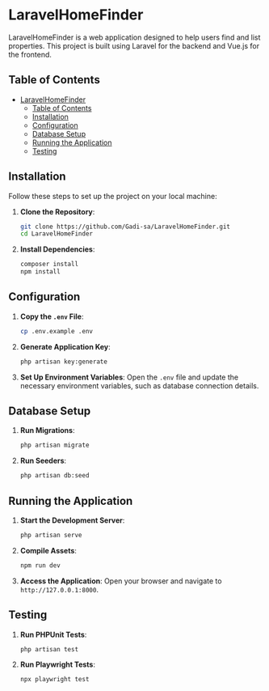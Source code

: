 # LaravelHomeFinder

LaravelHomeFinder is a web application designed to help users find and list properties. This project is built using Laravel for the backend and Vue.js for the frontend.

## Table of Contents

- [LaravelHomeFinder](#laravelhomefinder)
  - [Table of Contents](#table-of-contents)
  - [Installation](#installation)
  - [Configuration](#configuration)
  - [Database Setup](#database-setup)
  - [Running the Application](#running-the-application)
  - [Testing](#testing)

## Installation

Follow these steps to set up the project on your local machine:

1. **Clone the Repository**:
    ```sh
    git clone https://github.com/Gadi-sa/LaravelHomeFinder.git
    cd LaravelHomeFinder
    ```

2. **Install Dependencies**:
    ```sh
    composer install
    npm install
    ```

## Configuration

1. **Copy the `.env` File**:
    ```sh
    cp .env.example .env
    ```

2. **Generate Application Key**:
    ```sh
    php artisan key:generate
    ```

3. **Set Up Environment Variables**:
    Open the `.env` file and update the necessary environment variables, such as database connection details.

## Database Setup

1. **Run Migrations**:
    ```sh
    php artisan migrate
    ```

2. **Run Seeders**:
    ```sh
    php artisan db:seed
    ```

## Running the Application

1. **Start the Development Server**:
    ```sh
    php artisan serve
    ```

2. **Compile Assets**:
    ```sh
    npm run dev
    ```

3. **Access the Application**:
    Open your browser and navigate to `http://127.0.0.1:8000`.

## Testing

1. **Run PHPUnit Tests**:
    ```sh
    php artisan test
    ```

2. **Run Playwright Tests**:
    ```sh
    npx playwright test
    ```
